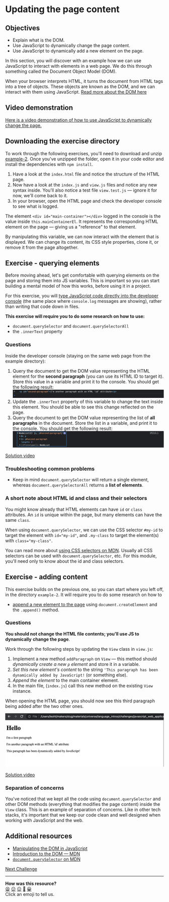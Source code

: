 # Updating the page content

## Objectives

 * Explain what is the DOM.
 * Use JavaScript to dynamically change the page content.
 * Use JavaScript to dynamically add a new element on the page.

<!-- OMITTED -->

In this section, you will discover with an example how we can use JavaScript
to interact with elements in a web page. We do this through something called
the Document Object Model (DOM).

When your browser interprets HTML, it turns the document from HTML tags into
a tree of objects. These objects are known as the DOM, and we can interact
with them using JavaScript. [Read more about the DOM here](../pills/manipulating_dom_with_javascript.md)

## Video demonstration

[Here is a video demonstration of how to use JavaScript to dynamically change the page.](https://www.youtube.com/watch?v=W4wpGM99K4A)

## Downloading the exercise directory

To work through the following exercises, you'll need to download and unzip [example-2](../resources/example-2.zip).
Once you've unzipped the folder, open it in your code editor and install the
dependencies with `npm install`.

1. Have a look at the `index.html` file and notice the structure of the HTML
   page.
2. Now have a look at the `index.js` and `view.js` files and notice any new
   syntax inside. You'll also notice a test file `view.test.js` — ignore it for
   now, we'll come back to it.
3. In your browser, open the HTML page and check the developer console to see
   what is logged.

The element `<div id="main-container"></div>` logged in the console is the value
inside `this.mainContainerEl`. It represents the corresponding HTML element on 
the page — giving us a "reference" to that element.

By manipulating this variable, we can now interact with the element that is
displayed. We can change its content, its CSS style properties, clone it, or
remove it from the page altogether.

## Exercise - querying elements

Before moving ahead, let's get comfortable with querying elements on the page
and storing them into JS variables. This is important so you can start building a mental model of how this works, before using it in a project.

For this exercise, you will [type JavaScript
code directly into the developer
console](https://developer.chrome.com/docs/devtools/console/javascript/) (the
same place where `console.log` messages are showing), rather than writing that
code down in files.

**This exercise will require you to do some research on how to use:**
  * `document.querySelector` and `document.querySelectorAll`
  * the `.innerText` property

### Questions

Inside the developer console (staying on the same web page from the example
directory):

1. Query the document to get the DOM value representing the HTML element for the
   **second paragraph** (you can use its HTML ID to target it). Store this value
   in a variable and print it to the console. You should get the following result:
   ![Screenshot](./resources/dom-selector-1.png)
2. Update the `.innerText` property of this variable to change the text inside this
   element. You should be able to see this change reflected on the page.
3. Query the document to get the DOM value representing the list of **all paragraphs**
   in the document. Store the list in a variable, and print it to the console. You
   should get the following result: ![Screenshot](./resources/dom-selector-2.png)

[Solution video](https://www.youtube.com/watch?v=S55OUdXpY4o)

### Troubleshooting common problems

 * Keep in mind `document.querySelector` will return a single element, whereas
 `document.querySelectorAll` returns a **list of elements**.

### A short note about HTML id and class and their selectors

You might know already that HTML elements can have `id` or `class` attributes.
An `id` is unique within the page, but many elements can have the same `class`.

When using `document.querySelector`, we can use the CSS selector `#my-id` to
target the element with `id="my-id"`, and `.my-class` to target the element(s)
with `class="my-class"`.

You can read more about [using CSS selectors on
MDN](https://developer.mozilla.org/en-US/docs/Web/CSS/CSS_Selectors). Usually
all CSS selectors can be used with `document.querySelector`, etc. For this
module, you'll need only to know about the id and class selectors.


## Exercise - adding content

This exercise builds on the previous one, so you can start where you left off, in the directory `example-2`.
It will require you to do some research on how to
 * [append a new element to the
   page](https://developer.mozilla.org/en-US/docs/Web/API/Element/append#appending_an_element)
   using `document.createElement` and the `.append()` method.

### Questions

**You should not change the HTML file contents; you'll use JS to dynamically**
**change the page**.

Work through the following steps by updating the `View` class in `view.js`:

1. Implement a new method `addParagraph` on `View` — this method should *dynamically create a
   new `p` element* and store it in a variable.
2. *Set this new element's content* to the string `'This paragraph has been
   dynamically added by JavaScript!` (or something else).
3. *Append the element* to the main container element.
4. In the main file, (`index.js`) call this new method on the existing `View` instance.

When opening the HTML page, you should now see this third paragraph being added
after the two other ones.

![A third paragraph has been added](./resources/dom-append-1.png)

[Solution video](https://youtu.be/S55OUdXpY4o?t=147)

### Separation of concerns

You've noticed that we kept all the code using `document.querySelector` and
other DOM methods (everything that modifies the page content) inside the `View`
class. This is an example of separation of concerns. Like in other tech stacks,
it's important that we keep our code clean and well designed when working with
JavaScript and the web.

## Additional resources

 * [Manipulating the DOM in JavaScript](../pills/manipulating_dom_with_javascript.md)
 * [Introduction to the DOM —
   MDN](https://developer.mozilla.org/en-US/docs/Web/API/Document_Object_Model/Introduction)
 * [`document.querySelector` on
   MDN](https://developer.mozilla.org/en-US/docs/Web/API/Document/querySelector)

[Next Challenge](06_testing_page_content.md)

<!-- BEGIN GENERATED SECTION DO NOT EDIT -->

---

**How was this resource?**  
[😫](https://airtable.com/shrUJ3t7KLMqVRFKR?prefill_Repository=makersacademy/javascript-web-applications&prefill_File=contents/05_interacting_with_the_page.md&prefill_Sentiment=😫) [😕](https://airtable.com/shrUJ3t7KLMqVRFKR?prefill_Repository=makersacademy/javascript-web-applications&prefill_File=contents/05_interacting_with_the_page.md&prefill_Sentiment=😕) [😐](https://airtable.com/shrUJ3t7KLMqVRFKR?prefill_Repository=makersacademy/javascript-web-applications&prefill_File=contents/05_interacting_with_the_page.md&prefill_Sentiment=😐) [🙂](https://airtable.com/shrUJ3t7KLMqVRFKR?prefill_Repository=makersacademy/javascript-web-applications&prefill_File=contents/05_interacting_with_the_page.md&prefill_Sentiment=🙂) [😀](https://airtable.com/shrUJ3t7KLMqVRFKR?prefill_Repository=makersacademy/javascript-web-applications&prefill_File=contents/05_interacting_with_the_page.md&prefill_Sentiment=😀)  
Click an emoji to tell us.

<!-- END GENERATED SECTION DO NOT EDIT -->
